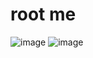 # root me 

![image](https://user-images.githubusercontent.com/60177793/94182957-5666ae80-febf-11ea-8766-54c944d97cf6.png)
![image](https://user-images.githubusercontent.com/60177793/94182939-52d32780-febf-11ea-9bdc-7e5d8459b5be.png)

